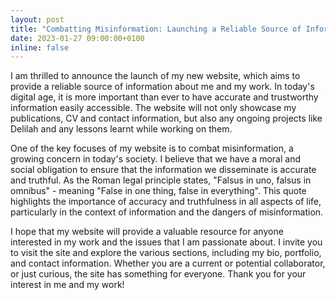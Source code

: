 ```yaml
---
layout: post
title: "Combatting Misinformation: Launching a Reliable Source of Information with My New Website"
date: 2023-01-27 09:00:00+0100
inline: false
---
```


I am thrilled to announce the launch of my new website, which aims to provide a reliable source of information about me and my work. In today's digital age, it is more important than ever to have accurate and trustworthy information easily accessible. The website will not only showcase my publications, CV and contact information, but also any ongoing projects like Delilah and any lessons learnt while working on them.

One of the key focuses of my website is to combat misinformation, a growing concern in today's society. I believe that we have a moral and social obligation to ensure that the information we disseminate is accurate and truthful. As the Roman legal principle states, "Falsus in uno, falsus in omnibus" - meaning "False in one thing, false in everything". This quote highlights the importance of accuracy and truthfulness in all aspects of life, particularly in the context of information and the dangers of misinformation.

I hope that my website will provide a valuable resource for anyone interested in my work and the issues that I am passionate about. I invite you to visit the site and explore the various sections, including my bio, portfolio, and contact information. Whether you are a current or potential collaborator, or just curious, the site has something for everyone. Thank you for your interest in me and my work!